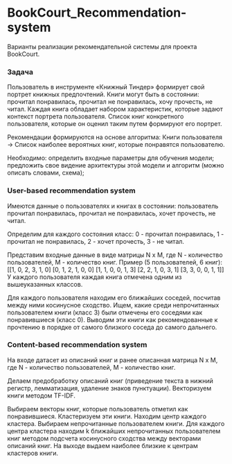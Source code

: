 # BookCourt_Recommendation-system
Варианты реализации рекомендательной системы для проекта BookCourt.

### Задача
Пользователь в инструменте «Книжный Тиндер» формирует свой портрет книжных предпочтений. Книги могут быть в состоянии: прочитал понравилась, прочитал не понравилась, хочу прочесть, не читал.
Каждая книга обладает набором характеристик, которые задают контекст портрета пользователя. Список книг конкретного пользователя, которые он оценил таким путем формируют его портрет.

Рекомендации формируются на основе алгоритма:
Книги пользователя -> Список наиболее вероятных книг, которые понравятся пользователю.

Необходимо:
определить входные параметры для обучения модели;
предложить свое видение архитектуры этой модели и алгоритм (можно описать словами, схема);


### User-based recommendation system
Имеются данные о пользователях и книгах в состоянии: пользователь прочитал понравилась, прочитал не понравилась, хочет прочесть, не читал.

Определим для каждого состояния класс:
0 - прочитал понравилась,
1 - прочитал не понравилась,
2 - хочет прочесть,
3 - не читал.

Представим входные данные в виде матрицы N x M, где N - количество пользователей, M - количество книг.
Пример (5 пользователей, 6 книг):
[[1, 0, 2, 3, 1, 0]
 [0, 1, 2, 1, 0, 0]
 [1, 1, 0, 0, 1, 3]
 [2, 2,  1, 0, 3, 1]
 [3, 3, 0, 0, 1, 1]]
У каждого пользователя каждая книга отмечена одним из вышеуказанных классов.

Для каждого пользователя находим его ближайших соседей, посчитав между ними косинусное сходство. Ищем, какие среди непрочитанных пользователем книги (класс 3) были отмечены его соседями как понравившиеся (класс 0). Выводим эти книги как рекомендованные к прочтению в порядке от самого близкого соседа до самого дальнего.


### Content-based recommendation system
На входе датасет из описаний книг и ранее описанная матрица N x M, где N - количество пользователей, M - количество книг.

Делаем предобработку описаний книг (приведение текста в нижний регистр, лемматизация, удаление знаков пунктуации). Векторизуем книги методом TF-IDF.

Выбираем векторы книг, которые пользователь отметил как понравившиеся. Кластеризуем эти книги. Находим центр каждого кластера. Выбираем непрочитанные пользователем книги. Для каждого центра кластера находим k ближайших непрочитанных пользователем книг методом подсчета косинусного сходства между векторами описаний книг. На выходе выдаем наиболее близкие к центрам кластеров книги.
